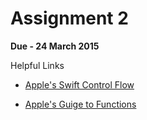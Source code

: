 # Assignment 2

**Due - 24 March 2015**

Helpful Links

* [Apple's Swift Control Flow](https://developer.apple.com/library/ios/documentation/Swift/Conceptual/Swift_Programming_Language/ControlFlow.html)

* [Apple's Guige to Functions](https://developer.apple.com/library/prerelease/mac/documentation/Swift/Conceptual/Swift_Programming_Language/Functions.html#//apple_ref/doc/uid/TP40014097-CH10-XID_245)
